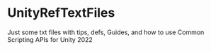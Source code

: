 # UnityRefTextFiles
Just some txt files with tips, defs, Guides, and how to use Common Scripting APIs for Unity 2022
